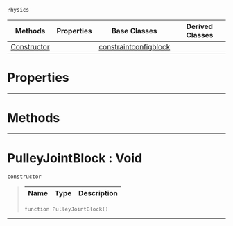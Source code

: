  `Physics`

|Methods|Properties|Base Classes|Derived Classes|
|---|---|---|---|
|[ Constructor](https://github.com/zeroengineteam/ZeroDocs/blob/master/code_reference/class_reference/pulleyjointblock.markdown#pulleyjointblock-void)| |[constraintconfigblock](https://github.com/zeroengineteam/ZeroDocs/blob/master/code_reference/class_reference/constraintconfigblock.markdown)| |


 #  Properties


---  
 #  Methods


---  
 #  PulleyJointBlock : Void

 `constructor`

> 
> |Name|Type|Description|
> |---|---|---|
> ``` lang=cpp, name=Nada
> function PulleyJointBlock()
> ``` 


---  
 

 